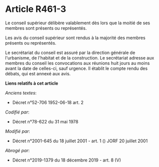 # Article R461-3

Le conseil supérieur délibère valablement dès lors que la moitié de ses membres sont présents ou représentés.

Les avis du conseil supérieur sont rendus à la majorité des membres présents ou représentés.

Le secrétariat du conseil est assuré par la direction générale de l'urbanisme, de l'habitat et de la construction. Le
secrétariat adresse aux membres du conseil les convocations aux réunions huit jours au moins avant la date de celles-ci, sauf
urgence. Il établit le compte rendu des débats, qui est annexé aux avis.

**Liens relatifs à cet article**

_Anciens textes_:

  - Décret n°52-706 1952-06-18 art. 2

_Codifié par_:

  - Décret n°78-622 du 31 mai 1978

_Modifié par_:

  - Décret n°2001-645 du 18 juillet 2001 - art. 1 () JORF 20 juillet 2001

_Abrogé par_:

  - Décret n°2019-1379 du 18 décembre 2019 - art. 8 (V)
